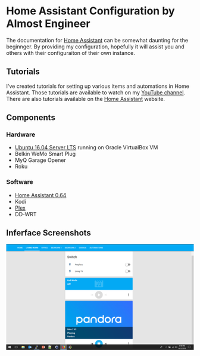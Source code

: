 # Home Assistant Configuration by Almost Engineer
The documentation for [Home Assistant](https://home-assistant.io) can be somewhat daunting 
for the beginnger. By providing my
configuration, hopefully it will assist you and others with their configuraiton of their own instance.

## Tutorials
I've created tutorials for setting up various items and automations in Home Assistant. 
Those tutorials are available to watch on my 
[YouTube channel](https://www.youtube.com/channel/UC4HCouBLtXD1j1U_17aBqig). There are also
tutorials available on the [Home Assistant](https://home-assistant.io) website.

## Components

### Hardware
* [Ubuntu 16.04 Server LTS](http://www.ubuntu.com) running on Oracle VirtualBox VM
* Belkin WeMo Smart Plug
* MyQ Garage Opener
* Roku 

### Software
* [Home Assistant 0.64](https://www.home-assistant.io)
* Kodi
* [Plex](https://www.plex.tv)
* DD-WRT

## Inferface Screenshots
![UI](screenshots/living_room.png)

